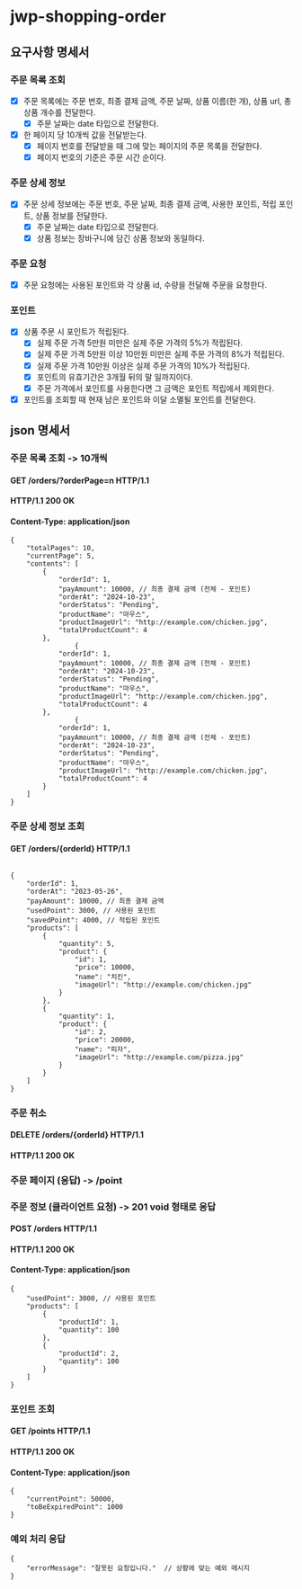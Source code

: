 # jwp-shopping-order

## 요구사항 명세서

### 주문 목록 조회
- [x] 주문 목록에는 주문 번호, 최종 결제 금액, 주문 날짜, 상품 이름(한 개), 상품 url, 총 상품 개수를 전달한다.
    - [x] 주문 날짜는 date 타입으로 전달한다.
- [x] 한 페이지 당 10개씩 값을 전달받는다.
    - [x] 페이지 번호를 전달받을 때 그에 맞는 페이지의 주문 목록을 전달한다.
    - [x] 페이지 번호의 기준은 주문 시간 순이다.

### 주문 상세 정보
- [x] 주문 상세 정보에는 주문 번호, 주문 날짜, 최종 결제 금액, 사용한 포인트, 적립 포인트, 상품 정보를 전달한다.
    - [x] 주문 날짜는 date 타입으로 전달한다.
    - [x] 상품 정보는 장바구니에 담긴 상품 정보와 동일하다.

### 주문 요청
- [x] 주문 요청에는 사용된 포인트와 각 상품 id, 수량을 전달해 주문을 요청한다.

### 포인트
- [x] 상품 주문 시 포인트가 적립된다.
    - [x] 실제 주문 가격 5만원 미만은 실제 주문 가격의 5%가 적립된다.
    - [x] 실제 주문 가격 5만원 이상 10만원 미만은 실제 주문 가격의 8%가 적립된다.
    - [x] 실제 주문 가격 10만원 이상은 실제 주문 가격의 10%가 적립된다.
    - [x] 포인트의 유효기간은 3개월 뒤의 말 일까지이다.
	- [x] 주문 가격에서 포인트를 사용한다면 그 금액은 포인트 적립에서 제외한다. 
- [x] 포인트를 조회할 때 현재 남은 포인트와 이달 소멸될 포인트를 전달한다.

## json 명세서

### 주문 목록 조회 -> 10개씩

#### GET /orders/?orderPage=n HTTP/1.1

#### HTTP/1.1 200 OK

#### Content-Type: application/json

```http request
{
    "totalPages": 10,
    "currentPage": 5,
    "contents": [
        {
            "orderId": 1,
            "payAmount": 10000, // 최종 결제 금액 (전체 - 포인트)
            "orderAt": "2024-10-23",
            "orderStatus": "Pending",
            "productName": "마우스",
            "productImageUrl": "http://example.com/chicken.jpg",
            "totalProductCount": 4
        },
                {
            "orderId": 1,
            "payAmount": 10000, // 최종 결제 금액 (전체 - 포인트)
            "orderAt": "2024-10-23",
            "orderStatus": "Pending",
            "productName": "마우스",
            "productImageUrl": "http://example.com/chicken.jpg",
            "totalProductCount": 4
        },
                {
            "orderId": 1,
            "payAmount": 10000, // 최종 결제 금액 (전체 - 포인트)
            "orderAt": "2024-10-23",
            "orderStatus": "Pending",
            "productName": "마우스",
            "productImageUrl": "http://example.com/chicken.jpg",
            "totalProductCount": 4
        }
    ]
}
```

### 주문 상세 정보 조회
####  GET /orders/{orderId} HTTP/1.1
```http request

{
	"orderId": 1,
	"orderAt": "2023-05-26",
	"payAmount": 10000, // 최종 결제 금액
	"usedPoint": 3000, // 사용된 포인트
	"savedPoint": 4000, // 적립된 포인트
	"products": [
		{
            "quantity": 5,
            "product": {
                "id": 1,
                "price": 10000,
                "name": "치킨",
                "imageUrl": "http://example.com/chicken.jpg"
            }
        },
		{
			"quantity": 1,
			"product": {
				"id": 2,
				"price": 20000,
				"name": "피자",
				"imageUrl": "http://example.com/pizza.jpg"
			}
        }
    ]
}
```

### 주문 취소
#### DELETE /orders/{orderId} HTTP/1.1
#### HTTP/1.1 200 OK

### 주문 페이지 (응답) -> /point

### 주문 정보 (클라이언트 요청) -> 201 void 형태로 응답
#### POST /orders HTTP/1.1
#### HTTP/1.1 200 OK
#### Content-Type: application/json

```http request
{
	"usedPoint": 3000, // 사용된 포인트
	"products": [
		{
			"productId": 1,
			"quantity": 100
		},
		{
			"productId": 2,
			"quantity": 100
		}
	]
}
```

### 포인트 조회
#### GET /points HTTP/1.1
#### HTTP/1.1 200 OK
#### Content-Type: application/json

```http request
{
	"currentPoint": 50000,
	"toBeExpiredPoint": 1000
}
```

### 예외 처리 응답
```http request
{
	"errorMessage": "잘못된 요청입니다."  // 상황에 맞는 예외 메시지
}
```

